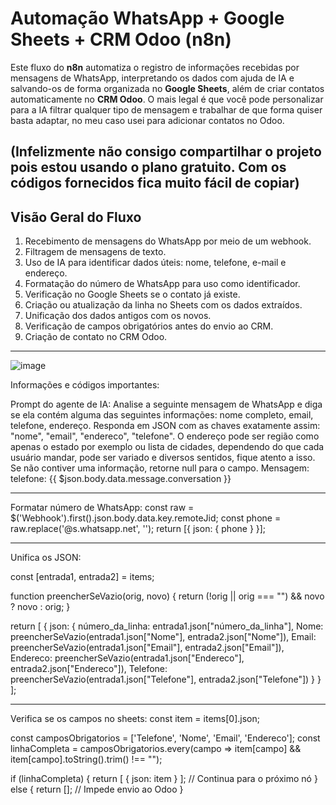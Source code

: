 # Automação WhatsApp + Google Sheets + CRM Odoo (n8n)

Este fluxo do **n8n** automatiza o registro de informações recebidas por mensagens de WhatsApp, interpretando os dados com ajuda de IA e salvando-os de forma organizada no **Google Sheets**, além de criar contatos automaticamente no **CRM Odoo**.
O mais legal é que você pode personalizar para a IA filtrar qualquer tipo de mensagem e trabalhar de que forma quiser basta adaptar, no meu caso usei para adicionar contatos no Odoo.

(Infelizmente não consigo compartilhar o projeto pois estou usando o plano gratuito. Com os códigos fornecidos fica muito fácil de copiar)
---

## Visão Geral do Fluxo

1. Recebimento de mensagens do WhatsApp por meio de um webhook.
2. Filtragem de mensagens de texto.
3. Uso de IA para identificar dados úteis: nome, telefone, e-mail e endereço.
4. Formatação do número de WhatsApp para uso como identificador.
5. Verificação no Google Sheets se o contato já existe.
6. Criação ou atualização da linha no Sheets com os dados extraídos.
7. Unificação dos dados antigos com os novos.
8. Verificação de campos obrigatórios antes do envio ao CRM.
9. Criação de contato no CRM Odoo.

---

![image](https://github.com/user-attachments/assets/cd9f427d-6931-424f-8fd1-553a2679e644)

Informações e códigos importantes: 

Prompt do agente de IA:
Analise a seguinte mensagem de WhatsApp e diga se ela contém alguma das seguintes informações: nome completo, email, telefone, endereço. Responda em JSON com as chaves exatamente assim: "nome", "email", "endereco", "telefone".
O endereço pode ser região como apenas o estado por exemplo ou lista de cidades, dependendo do que cada usuário mandar, pode ser variado e diversos sentidos, fique atento a isso.
Se não contiver uma informação, retorne null para o campo.
Mensagem: 
telefone: 
{{ $json.body.data.message.conversation }}

--------------------------------------------------------------------------------------------------------------------------------------------------------------------------------

Formatar número de WhatsApp:
const raw = $('Webhook').first().json.body.data.key.remoteJid;
const phone = raw.replace('@s.whatsapp.net', '');
return [{ json: { phone } }];

--------------------------------------------------------------------------------------------------------------------------------------------------------------------------------
Unifica os JSON:

const [entrada1, entrada2] = items;

function preencherSeVazio(orig, novo) {
  return (!orig || orig === "") && novo ? novo : orig;
}

return [
  {
    json: {
      número_da_linha: entrada1.json["número_da_linha"],
      Nome: preencherSeVazio(entrada1.json["Nome"], entrada2.json["Nome"]),
      Email: preencherSeVazio(entrada1.json["Email"], entrada2.json["Email"]),
      Endereco: preencherSeVazio(entrada1.json["Endereco"], entrada2.json["Endereco"]),
      Telefone: preencherSeVazio(entrada1.json["Telefone"], entrada2.json["Telefone"])
    }
  }
];

--------------------------------------------------------------------------------------------------------------------------------------------------------------------------------

Verifica se os campos no sheets:
const item = items[0].json;

const camposObrigatorios = ['Telefone', 'Nome', 'Email', 'Endereco'];
const linhaCompleta = camposObrigatorios.every(campo => item[campo] && item[campo].toString().trim() !== "");

if (linhaCompleta) {
  return [ { json: item } ]; // Continua para o próximo nó
} else {
  return []; // Impede envio ao Odoo
}

